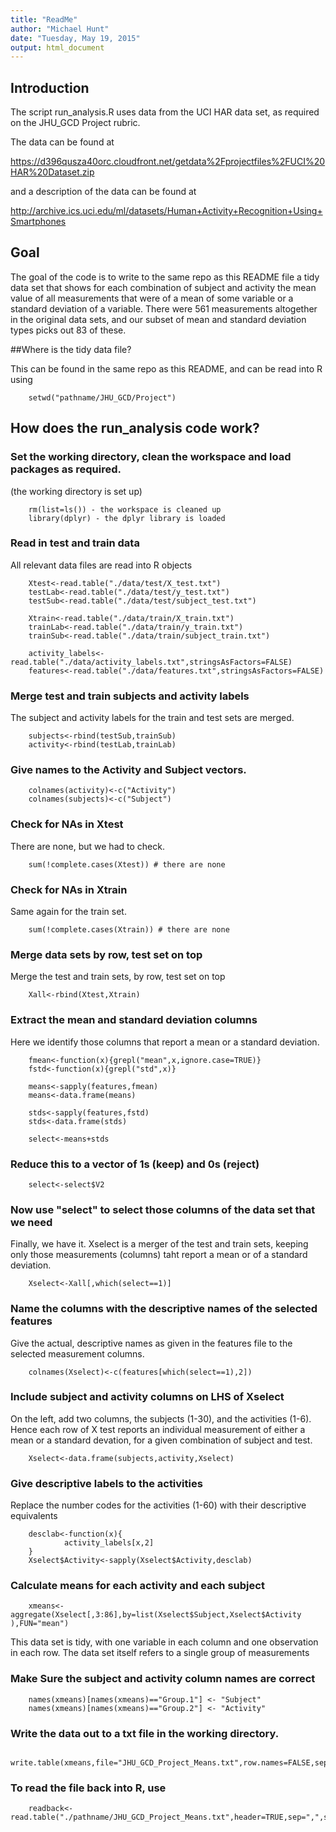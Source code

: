 ```yaml
---
title: "ReadMe"
author: "Michael Hunt"
date: "Tuesday, May 19, 2015"
output: html_document
---
```


## Introduction

The script run_analysis.R uses data from the UCI HAR data set, as required on the JHU_GCD Project rubric.

The data can be found at

https://d396qusza40orc.cloudfront.net/getdata%2Fprojectfiles%2FUCI%20HAR%20Dataset.zip

and a description of the data can be found at

http://archive.ics.uci.edu/ml/datasets/Human+Activity+Recognition+Using+Smartphones

## Goal
The goal of the code is to write to the same repo as this README file a tidy data set that shows for each combination of subject and activity the mean value of all measurements that were of a mean of some variable or a standard deviation of a variable. There were 561 measurements altogether in the original data sets, and our subset of mean and standard deviation types picks out 83 of these.

##Where is the tidy data file?

This can be found in  the same repo as this README, and can be read into R using

        setwd("pathname/JHU_GCD/Project")

## How does the run_analysis code work?

### Set the working directory, clean the workspace and load packages as required.

(the working directory is set up)

        rm(list=ls()) - the workspace is cleaned up
        library(dplyr) - the dplyr library is loaded

### Read in test and train data

All relevant data files are read into R objects

        Xtest<-read.table("./data/test/X_test.txt")
        testLab<-read.table("./data/test/y_test.txt")
        testSub<-read.table("./data/test/subject_test.txt")

        Xtrain<-read.table("./data/train/X_train.txt")
        trainLab<-read.table("./data/train/y_train.txt")
        trainSub<-read.table("./data/train/subject_train.txt")

        activity_labels<-read.table("./data/activity_labels.txt",stringsAsFactors=FALSE)
        features<-read.table("./data/features.txt",stringsAsFactors=FALSE)

### Merge test and train subjects and activity labels
The subject and activity labels for the train and test sets are merged.

        subjects<-rbind(testSub,trainSub)
        activity<-rbind(testLab,trainLab)

### Give names to the Activity and Subject vectors.
        colnames(activity)<-c("Activity")
        colnames(subjects)<-c("Subject")

### Check for NAs in Xtest
There are none, but we had to check.

        sum(!complete.cases(Xtest)) # there are none

### Check for NAs in Xtrain
Same again for the train set.

        sum(!complete.cases(Xtrain)) # there are none

### Merge data sets by row, test set on top
Merge the test and train sets, by row, test set on top

        Xall<-rbind(Xtest,Xtrain)

### Extract the mean and standard deviation columns
Here we identify those columns that report a mean or a standard deviation.

        fmean<-function(x){grepl("mean",x,ignore.case=TRUE)}
        fstd<-function(x){grepl("std",x)}

        means<-sapply(features,fmean)
        means<-data.frame(means)

        stds<-sapply(features,fstd)
        stds<-data.frame(stds)

        select<-means+stds
### Reduce this to a vector of 1s (keep) and 0s (reject)
        select<-select$V2 

### Now use "select" to select those columns of the data set that we need
Finally, we have it. Xselect is a merger of the test and train sets, keeping only those measurements (columns) taht report a mean or of a standard deviation.

        Xselect<-Xall[,which(select==1)]

### Name the columns with the descriptive names of the selected features
Give the actual, descriptive names as given in the features file to the 
selected measurement columns.

        colnames(Xselect)<-c(features[which(select==1),2])

### Include subject and activity columns on LHS of  Xselect
On the left, add two columns, the subjects (1-30), and the activities (1-6).
Hence each row of X test reports an individual measurement of either a mean or a standard devation, for a given combination of subject and test.

        Xselect<-data.frame(subjects,activity,Xselect)

### Give descriptive labels to the activities
Replace the number codes for the activities (1-60) with their descriptive equivalents

        desclab<-function(x){
                activity_labels[x,2]
        }
        Xselect$Activity<-sapply(Xselect$Activity,desclab)

### Calculate means for each activity and each subject

        xmeans<-aggregate(Xselect[,3:86],by=list(Xselect$Subject,Xselect$Activity       ),FUN="mean")

This data set is tidy, with one variable in each column and one observation in each row. The data set itself refers to a single group of measurements


### Make Sure the subject and activity column names are correct

        names(xmeans)[names(xmeans)=="Group.1"] <- "Subject"
        names(xmeans)[names(xmeans)=="Group.2"] <- "Activity"

### Write the data out to a txt file in the working directory.

        write.table(xmeans,file="JHU_GCD_Project_Means.txt",row.names=FALSE,sep=",")

### To read the file back into R, use
        readback<-read.table("./pathname/JHU_GCD_Project_Means.txt",header=TRUE,sep=",",stringsAsFactors=FALSE)
